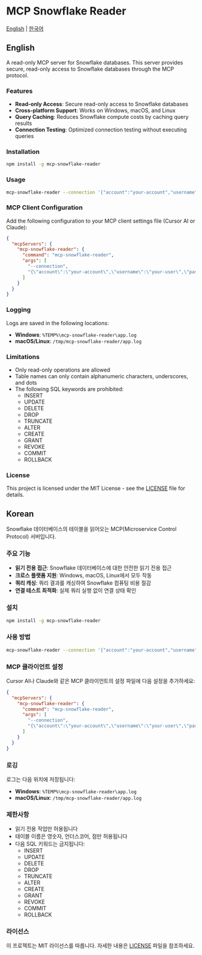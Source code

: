 # MCP Snowflake Reader

[English](#english) | [한국어](#korean)

## English

A read-only MCP server for Snowflake databases. This server provides secure, read-only access to Snowflake databases through the MCP protocol.

### Features

- **Read-only Access**: Secure read-only access to Snowflake databases
- **Cross-platform Support**: Works on Windows, macOS, and Linux
- **Query Caching**: Reduces Snowflake compute costs by caching query results
- **Connection Testing**: Optimized connection testing without executing queries

### Installation

```bash
npm install -g mcp-snowflake-reader
```

### Usage

```bash
mcp-snowflake-reader --connection '{"account":"your-account","username":"your-user","password":"your-password","warehouse":"your-warehouse","database":"your-database","schema":"your-schema","role":"your-role"}'
```

### MCP Client Configuration

Add the following configuration to your MCP client settings file (Cursor AI or Claude):

```json
{
  "mcpServers": {
    "mcp-snowflake-reader": {
      "command": "mcp-snowflake-reader",
      "args": [
        "--connection",
        "{\"account\":\"your-account\",\"username\":\"your-user\",\"password\":\"your-password\",\"warehouse\":\"your-warehouse\",\"database\":\"your-database\",\"schema\":\"your-schema\",\"role\":\"your-role\"}"
      ]
    }
  }
}
```

### Logging

Logs are saved in the following locations:
- **Windows**: `%TEMP%\mcp-snowflake-reader\app.log`
- **macOS/Linux**: `/tmp/mcp-snowflake-reader/app.log`

### Limitations

- Only read-only operations are allowed
- Table names can only contain alphanumeric characters, underscores, and dots
- The following SQL keywords are prohibited:
  - INSERT
  - UPDATE
  - DELETE
  - DROP
  - TRUNCATE
  - ALTER
  - CREATE
  - GRANT
  - REVOKE
  - COMMIT
  - ROLLBACK

### License

This project is licensed under the MIT License - see the [LICENSE](LICENSE) file for details.

## Korean

Snowflake 데이터베이스의 테이블을 읽어오는 MCP(Microservice Control Protocol) 서버입니다.

### 주요 기능

- **읽기 전용 접근**: Snowflake 데이터베이스에 대한 안전한 읽기 전용 접근
- **크로스 플랫폼 지원**: Windows, macOS, Linux에서 모두 작동
- **쿼리 캐싱**: 쿼리 결과를 캐싱하여 Snowflake 컴퓨팅 비용 절감
- **연결 테스트 최적화**: 실제 쿼리 실행 없이 연결 상태 확인

### 설치

```bash
npm install -g mcp-snowflake-reader
```

### 사용 방법

```bash
mcp-snowflake-reader --connection '{"account":"your-account","username":"your-user","password":"your-password","warehouse":"your-warehouse","database":"your-database","schema":"your-schema","role":"your-role"}'
```

### MCP 클라이언트 설정

Cursor AI나 Claude와 같은 MCP 클라이언트의 설정 파일에 다음 설정을 추가하세요:

```json
{
  "mcpServers": {
    "mcp-snowflake-reader": {
      "command": "mcp-snowflake-reader",
      "args": [
        "--connection",
        "{\"account\":\"your-account\",\"username\":\"your-user\",\"password\":\"your-password\",\"warehouse\":\"your-warehouse\",\"database\":\"your-database\",\"schema\":\"your-schema\",\"role\":\"your-role\"}"
      ]
    }
  }
}
```

### 로깅

로그는 다음 위치에 저장됩니다:
- **Windows**: `%TEMP%\mcp-snowflake-reader\app.log`
- **macOS/Linux**: `/tmp/mcp-snowflake-reader/app.log`

### 제한사항

- 읽기 전용 작업만 허용됩니다
- 테이블 이름은 영숫자, 언더스코어, 점만 허용됩니다
- 다음 SQL 키워드는 금지됩니다:
  - INSERT
  - UPDATE
  - DELETE
  - DROP
  - TRUNCATE
  - ALTER
  - CREATE
  - GRANT
  - REVOKE
  - COMMIT
  - ROLLBACK

### 라이선스

이 프로젝트는 MIT 라이선스를 따릅니다. 자세한 내용은 [LICENSE](LICENSE) 파일을 참조하세요. 